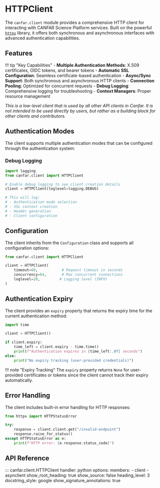 #  HTTPClient

The `canfar.client` module provides a comprehensive HTTP client for interacting with CANFAR Science Platform services. Built on the powerful [`httpx`](https://www.python-httpx.org/) library, it offers both synchronous and asynchronous interfaces with advanced authentication capabilities.



## Features

!!! tip "Key Capabilities"
    - **Multiple Authentication Methods**: X.509 certificates, OIDC tokens, and bearer tokens
    - **Automatic SSL Configuration**: Seamless certificate-based authentication
    - **Async/Sync Support**: Both synchronous and asynchronous HTTP clients
    - **Connection Pooling**: Optimized for concurrent requests
    - **Debug Logging**: Comprehensive logging for troubleshooting
    - **Context Managers**: Proper resource management

*This is a low-level client that is used by all other API clients in Canfar. It is not intended to be used directly by users, but rather as a building block for other clients and contributors.*

## Authentication Modes

The client supports multiple authentication modes that can be configured through the authentication system:

### Debug Logging

```python
import logging
from canfar.client import HTTPClient

# Enable debug logging to see client creation details
client = HTTPClient(loglevel=logging.DEBUG)

# This will log:
# - Authentication mode selection
# - SSL context creation
# - Header generation
# - Client configuration
```

## Configuration

The client inherits from the `Configuration` class and supports all configuration options:

```python
from canfar.client import HTTPClient

client = HTTPClient(
    timeout=60,           # Request timeout in seconds
    concurrency=64,       # Max concurrent connections
    loglevel=20,         # Logging level (INFO)
)
```

## Authentication Expiry

The client provides an `expiry` property that returns the expiry time for the current authentication method:

```python
import time

client = HTTPClient()

if client.expiry:
    time_left = client.expiry - time.time()
    print(f"Authentication expires in {time_left:.0f} seconds")
else:
    print("No expiry tracking (user-provided credentials)")
```

!!! note "Expiry Tracking"
    The `expiry` property returns `None` for user-provided certificates or tokens since the client cannot track their expiry automatically.

## Error Handling

The client includes built-in error handling for HTTP responses:

```python
from httpx import HTTPStatusError

try:
    response = client.client.get("/invalid-endpoint")
    response.raise_for_status()
except HTTPStatusError as e:
    print(f"HTTP error: {e.response.status_code}")
```

## API Reference

::: canfar.client.HTTPClient
    handler: python
    options:
      members:
        - client
        - asynclient
      show_root_heading: true
      show_source: false
      heading_level: 3
      docstring_style: google
      show_signature_annotations: true
